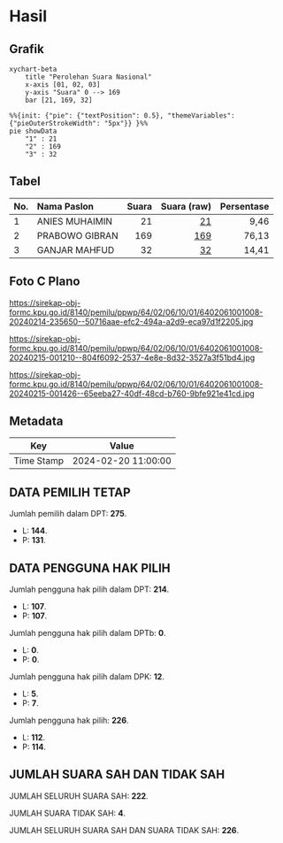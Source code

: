 # Hasil

## Grafik

```mermaid
xychart-beta
    title "Perolehan Suara Nasional"
    x-axis [01, 02, 03]
    y-axis "Suara" 0 --> 169
    bar [21, 169, 32]
```

```mermaid
%%{init: {"pie": {"textPosition": 0.5}, "themeVariables": {"pieOuterStrokeWidth": "5px"}} }%%
pie showData
    "1" : 21
    "2" : 169
    "3" : 32
```

## Tabel

| No. | Nama Paslon    | Suara | Suara (raw) | Persentase |
|:--- |:-------------- | -----:| -----------:| ----------:|
| 1   | ANIES MUHAIMIN | 21    | [21][p-1]   | 9,46       |
| 2   | PRABOWO GIBRAN | 169   | [169][p-2]  | 76,13      |
| 3   | GANJAR MAHFUD  | 32    | [32][p-3]   | 14,41      |


[p-1]: https://github.com/gigit-pemilu/pemilu-2024/blob/main/pilpres/hitung-suara/sub/64-kalimantan-timur/sub/02-kutai-kartanegara/sub/06-tenggarong/sub/1001-jahab/sub/008-tps/sub/paslon-1.txt
[p-2]: https://github.com/gigit-pemilu/pemilu-2024/blob/main/pilpres/hitung-suara/sub/64-kalimantan-timur/sub/02-kutai-kartanegara/sub/06-tenggarong/sub/1001-jahab/sub/008-tps/sub/paslon-2.txt
[p-3]: https://github.com/gigit-pemilu/pemilu-2024/blob/main/pilpres/hitung-suara/sub/64-kalimantan-timur/sub/02-kutai-kartanegara/sub/06-tenggarong/sub/1001-jahab/sub/008-tps/sub/paslon-3.txt

## Foto C Plano

https://sirekap-obj-formc.kpu.go.id/8140/pemilu/ppwp/64/02/06/10/01/6402061001008-20240214-235650--50716aae-efc2-494a-a2d9-eca97d1f2205.jpg

https://sirekap-obj-formc.kpu.go.id/8140/pemilu/ppwp/64/02/06/10/01/6402061001008-20240215-001210--804f6092-2537-4e8e-8d32-3527a3f51bd4.jpg

https://sirekap-obj-formc.kpu.go.id/8140/pemilu/ppwp/64/02/06/10/01/6402061001008-20240215-001426--65eeba27-40df-48cd-b760-9bfe921e41cd.jpg


## Metadata

| Key        | Value               |
| ---------- | ------------------- |
| Time Stamp | 2024-02-20 11:00:00 |


## DATA PEMILIH TETAP

Jumlah pemilih dalam DPT: **275**.
 * L: **144**.
 * P: **131**.

## DATA PENGGUNA HAK PILIH

Jumlah pengguna hak pilih dalam DPT: **214**.
 * L: **107**.
 * P: **107**.

Jumlah pengguna hak pilih dalam DPTb: **0**.
 * L: **0**.
 * P: **0**.

Jumlah pengguna hak pilih dalam DPK: **12**.
 * L: **5**.
 * P: **7**.

Jumlah pengguna hak pilih: **226**.
 * L: **112**.
 * P: **114**.

## JUMLAH SUARA SAH DAN TIDAK SAH

JUMLAH SELURUH SUARA SAH: **222**.

JUMLAH SUARA TIDAK SAH: **4**.

JUMLAH SELURUH SUARA SAH DAN SUARA TIDAK SAH: **226**.


